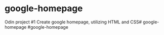 # google-homepage

Odin project #1
Create google homepage, utilizing HTML and CSS# google-homepage
#google-homepage